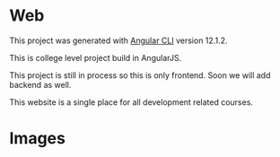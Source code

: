# Web

This project was generated with [Angular CLI](https://github.com/angular/angular-cli) version 12.1.2.

This is college level project build in AngularJS.

This project is still in process so this is only frontend. Soon we will add backend as well.

This website is a single place for all development related courses.


# Images
